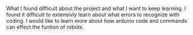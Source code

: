 What I found difficult about the project and what I want to keep learning.
I found it difficult to extensivly learn about what errors to recognize with coding. I would like to learn more about how arduino code and commands can effect the funtion of robots.

